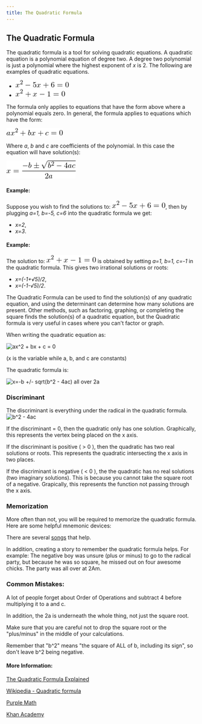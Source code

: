 ```yaml
---
title: The Quadratic Formula
---
```


## The Quadratic Formula

The quadratic formula is a tool for solving quadratic equations. A quadratic equation is a polynomial equation of degree two.
A degree two polynomial is just a polynomial where the highest exponent of _x_ is 2. The following are examples of quadratic equations.

* ![x^2-5x+6=0](https://github.com/jasonu/freecodecamp-images/blob/master/quadratic_integer_roots.png "example quadratic equation")
* ![x^2+x-1=0](https://github.com/jasonu/freecodecamp-images/blob/master/quadratic_irrational_roots.png "example quadratic equation")

The formula only applies to equations that have the form above where a polynomial equals zero.
In general, the formula applies to equations which have the form:

<!-- Generated via latex2png.com resolution=150 dpi, src: $ax^2 + bx + c = 0$ -->
![ax^2+bx+c=0](https://github.com/jasonu/freecodecamp-images/blob/master/quadratic_equation.png "general quadratic equation")

Where _a_, _b_ and _c_ are coefficients of the polynomial. In this case the equation will have solution(s):

<!-- Generated via latex2png.com resolution=150 dpi, src: $x = \frac{-b \pm \sqrt{b^2 - 4ac}}{2a}$ -->
![quadratic formula](https://github.com/jasonu/freecodecamp-images/blob/master/quadratic_formula.png "quadratic formula")

#### Example:
Suppose you wish to find the solutions to: ![x^2-5x+6=0](https://github.com/jasonu/freecodecamp-images/blob/master/quadratic_integer_roots.png "example quadratic equation"), then by plugging _a=1, b=-5, c=6_ into the quadratic formula we get:
* _x=2_,
* _x=3_.


#### Example:
The solution to: ![x^2+x-1=0](https://github.com/jasonu/freecodecamp-images/blob/master/quadratic_irrational_roots.png "example quadratic equation")
is obtained by setting _a=1, b=1, c=-1_ in the quadratic formula. This gives two irrational solutions or roots:
* _x=(-1+√5)/2_,
* _x=(-1-√5)/2_.

The Quadratic Formula can be used to find the solution(s) of any quadratic equation, and using the determinant can determine how many solutions are present.  Other methods, such as factoring, graphing, or completing the square finds the solution(s) of a quadratic equation, but the Quadratic formula is very useful in cases where you can't factor or graph. 

When writing the quadratic equation as:

![ax^2 + bx + c = 0](https://wikimedia.org/api/rest_v1/media/math/render/svg/70a0e43dfc81e6fea3be4fc96895a8f9ec2966ac/)

(x is the variable while a, b, and c are constants)

The quadratic formula is:

![x=-b +/- sqrt(b^2 - 4ac) all over 2a](https://wikimedia.org/api/rest_v1/media/math/render/svg/2a9804ca8ce019507e3199ca8fced800fb5b7d7c/)


### Discriminant
The discriminant is everything under the radical in the quadratic formula. ![b^2 - 4ac](http://www.katesmathlessons.com/uploads/1/6/1/0/1610286/what-is-the-discriminant_orig.png/)

If the discriminant = 0, then the quadratic only has one solution.  Graphically, this represents the vertex being placed on the x axis.

If the discriminant is positive ( > 0 ), then the quadratic has two real solutions or roots.  This represents the quadratic intersecting the x axis in two places.

If the discriminant is negative ( < 0 ), the the quadratic has no real solutions (two imaginary solutions).  This is because you cannot take the square root of a negative.  Grapically, this represents the function not passing through the x axis.

### Memorization
More often than not, you will be required to memorize the quadratic formula.  Here are some helpful mnemonic devices:

There are several [songs](https://www.youtube.com/watch?v=2lbABbfU6Zc/) that help.

In addition, creating a story to remember the quadratic formula helps.  For example: The negative boy was unsure (plus or minus) to go to the radical party, but because he was so square, he missed out on four awesome chicks.  The party was all over at 2Am.

### Common Mistakes:
A lot of people forget about Order of Operations and subtract 4 before multiplying it to a and c.

In addition, the 2a is underneath the whole thing, not just the square root.

Make sure that you are careful not to drop the square root or the "plus/minus" in the middle of your calculations.

Remember that "b^2" means "the square of ALL of b, including its sign", so don't leave b^2 being negative.

#### More Information:
[The Quadratic Formula Explained](http://www.purplemath.com/modules/quadform.htm "The Quadratic Formula Explained")

[Wikipedia - Quadratic formula](https://en.wikipedia.org/wiki/Quadratic_formula/)

[Purple Math](http://www.purplemath.com/modules/quadform.htm/)

[Khan Academy](https://www.khanacademy.org/math/algebra/quadratics/solving-quadratics-using-the-quadratic-formula/a/quadratic-formula-explained-article/)